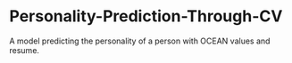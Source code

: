 # Personality-Prediction-Through-CV
A model predicting the personality of a person with OCEAN values and resume.
